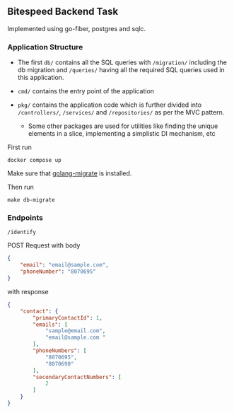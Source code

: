## Bitespeed Backend Task

Implemented using go-fiber, postgres and sqlc.

### Application Structure

- The first `db/` contains all the SQL queries with `/migration/` including the db migration
and `/queries/` having all the required SQL queries used in this application.

- `cmd/` contains the entry point of the application

- `pkg/` contains the application code which is further divided into `/controllers/`, `/services/` and 
`/repositories/` as per the MVC pattern.
    - Some other packages are used for utilities like finding the unique elements in a slice, implementing a simplistic DI mechanism, etc

First run

```shell
docker compose up
```

Make sure that [golang-migrate](https://github.com/golang-migrate/migrate) is installed.

Then run

```shell
make db-migrate
```

### Endpoints

```shell
/identify
```

POST Request with body 
```json
{
    "email": "email@sample.com",
    "phoneNumber": "8070695"
}
```

with response
```json
{
    "contact": {
        "primaryContactId": 1,
        "emails": [
            "sample@email.com",
            "email@sample.com "
        ],
        "phoneNumbers": [
            "8070695",
            "8070690"
        ],
        "secondaryContactNumbers": [
            2
        ]
    }
}
```
